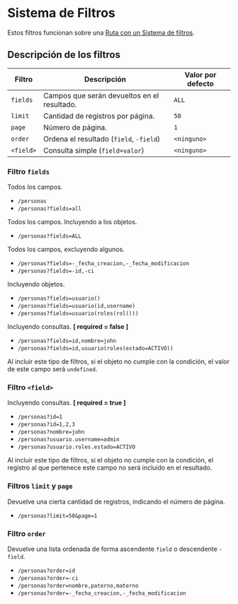# Sistema de Filtros

Estos filtros funcionan sobre una [Ruta con un Sistema de filtros](./referencias/route-filter).

## Descripción de los filtros

| Filtro    | Descripción                                       | Valor por defecto |
|-----------|---------------------------------------------------|-------------------|
| `fields`  | Campos que serán devueltos en el resultado.       | `ALL`             |
| `limit`   | Cantidad de registros por página.                 | `50`              |
| `page`    | Número de página.                                 | `1`               |
| `order`   | Ordena el resultado (`field`, `-field`)           | `<ninguno>`       |
| `<field>` | Consulta simple (`field=valor`)                   | `<ninguno>`       |

### Filtro `fields`

Todos los campos.
- `/personas`
- `/personas?fields=all`

Todos los campos. Incluyendo a los objetos.
- `/personas?fields=ALL`

Todos los campos, excluyendo algunos.
- `/personas?fields=-_fecha_creacion,-_fecha_modificacion`
- `/personas?fields=-id,-ci`

Incluyendo objetos.
- `/personas?fields=usuario()`
- `/personas?fields=usuario(id,username)`
- `/personas?fields=usuario(roles(rol()))`

Incluyendo consultas. **[ required = false ]**
- `/personas?fields=id,nombre=john`
- `/personas?fields=id,usuario(roles(estado=ACTIVO))`

Al incluir este tipo de filtros, si el objeto no cumple con la condición, el valor de este campo será `undefined`.

### Filtro `<field>`

Incluyendo consultas. **[ required = true ]**
- `/personas?id=1`
- `/personas?id=1,2,3`
- `/personas?nombre=john`
- `/personas?usuario.username=admin`
- `/personas?usuario.roles.estado=ACTIVO`

Al incluir este tipo de filtros, si el objeto no cumple con la condición, el registro al que pertenece este campo no será incluido en el resultado.

### Filtros `limit` y `page`

Devuelve una cierta cantidad de registros, indicando el número de página.
- `/personas?limit=50&page=1`

### Filtro `order`

Devuelve una lista ordenada de forma ascendente `field` o descendente `-field`.
- `/personas?order=id`
- `/personas?order=-ci`
- `/personas?order=nombre,paterno,materno`
- `/personas?order=-_fecha_creacion,-_fecha_modificacion`
